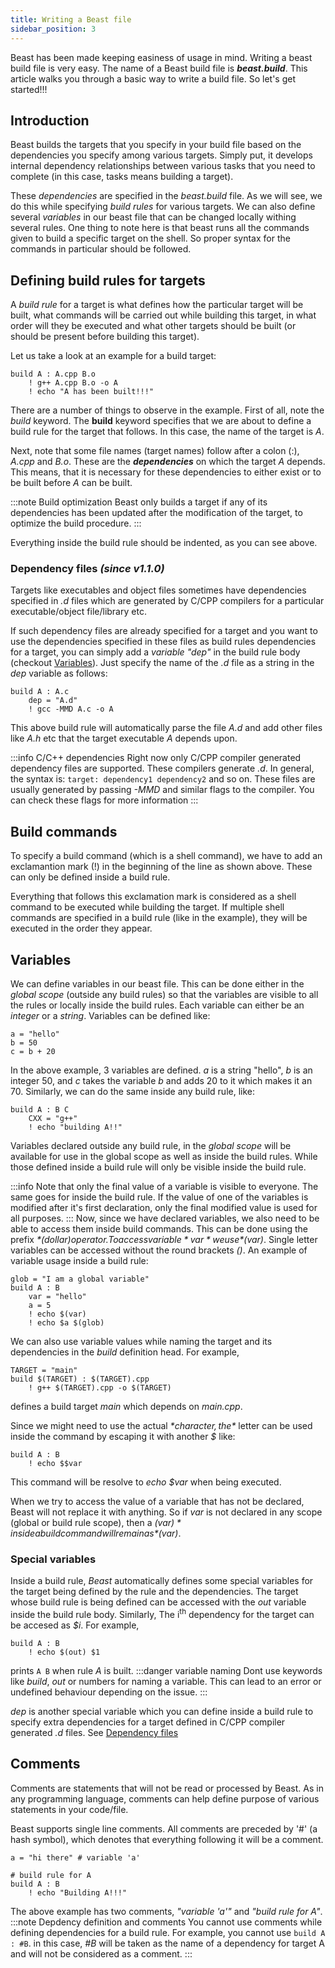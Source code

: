 ```yaml
---
title: Writing a Beast file
sidebar_position: 3
---
```

<!-- # Writing a Beast file -->

Beast has been made keeping easiness of usage in mind. Writing a beast build file is very easy. The name of a Beast build file is ***beast.build***.
This article walks you through a basic way to write a build file. So let's get started!!!

## Introduction
Beast builds the targets that you specify in your build file based on the dependencies you specify among various targets. Simply put, it develops internal dependency relationships between various tasks that you need to complete (in this case, tasks means building a target).

These *dependencies* are specified in the *beast.build* file. As we will see, we do this while specifying *build rules* for various targets. We can also define several *variables* in our beast file that can be changed locally withing several rules. One thing to note here is that beast runs all the commands given to build a specific target on the shell. So proper syntax for the commands in particular should be followed.

## Defining build rules for targets
A *build rule* for a target is what defines how the particular target will be built, what commands will be carried out while building this target, in what order will they be executed and what other targets should be built (or should be present before building this target).

Let us take a look at an example for a build target:
```
build A : A.cpp B.o
	! g++ A.cpp B.o -o A
	! echo "A has been built!!!"
```
There are a number of things to observe in the example. First of all, note the *build* keyword. The **build** keyword specifies that we are about to define a build rule for the target that follows. In this case, the name of the target is *A*.

Next, note that some file names (target names) follow after a colon (:), *A.cpp* and *B.o*. These are the ***dependencies*** on which the target *A* depends. This means, that it is necessary for these dependencies to either exist or to be built before *A* can be built. 

:::note Build optimization
Beast only builds a target if any of its dependencies has been updated after the modification of the target, to optimize the build procedure.
:::

Everything inside the build rule should be indented, as you can see above. 

### Dependency files *(since v1.1.0)*
Targets like executables and object files sometimes have dependencies specified in *.d* files which are generated by C/CPP compilers for a particular executable/object file/library etc.

If such dependency files are already specified for a target and you want to use the dependencies specified in these files as build rules dependencies for a target, you can simply add a *variable* *"dep"* in the build rule body (checkout [Variables](#variables)). Just specify the name of the *.d* file as a string in the *dep* variable as follows:
```
build A : A.c
	dep = "A.d"
	! gcc -MMD A.c -o A
```
This above build rule will automatically parse the file *A.d* and add other files like *A.h* etc that the target executable *A* depends upon.

:::info C/C++ dependencies
Right now only C/CPP compiler generated dependency files are supported. These compilers generate *.d*. In general, the syntax is: `target: dependency1 dependency2` and so on. These files are usually generated by passing *-MMD* and similar flags to the compiler. You can check these flags for more information
:::

## Build commands
To specify a build command (which is a shell command), we have to add an exclamantion mark (!) in the beginning of the line as shown above. These can only be defined inside a build rule. 

Everything that follows this exclamation mark is considered as a shell command to be executed while building the target. If multiple shell commands are specified in a build rule (like in the example), they will be executed in the order they appear.

## Variables
We can define variables in our beast file. This can be done either in the *global scope* (outside any build rules) so that the variables are visible to all the rules or locally inside the build rules. Each variable can either be an *integer* or a *string*. Variables can be defined like:
```
a = "hello"
b = 50
c = b + 20
```
In the above example, 3 variables are defined. *a* is a string "hello", *b* is an integer 50, and *c* takes the variable *b* and adds 20 to it which makes it an 70.
Similarly, we can do the same inside any build rule, like:
```
build A : B C
	CXX = "g++"
	! echo "building A!!"
```
Variables declared outside any build rule, in the *global scope* will be available for use in the global scope as well as inside the build rules. While those defined inside a build rule will only be visible inside the build rule.

:::info
Note that only the final value of a variable is visible to everyone. The same goes for inside the build rule. If the value of one of the variables is modified after it's first declaration, only the final modified value is used for all purposes.
:::
Now, since we have declared variables, we also need to be able to access them inside build commands. This can be done using the prefix *$* (dollar) operator. To access variable *var* we use *$(var)*. Single letter variables can be accessed without the round brackets *()*. An example of variable usage inside a build rule:
```
glob = "I am a global variable"
build A : B
	var = "hello"
	a = 5
	! echo $(var)
	! echo $a $(glob)
```
We can also use variable values while naming the target and its dependencies in the *build* definition head. For example,
```
TARGET = "main"
build $(TARGET) : $(TARGET).cpp
	! g++ $(TARGET).cpp -o $(TARGET)
```
defines a build target *main* which depends on *main.cpp*.

Since we might need to use the actual *$* character, the *$* letter can be used inside the command by escaping it with another *$* like:
```
build A : B
	! echo $$var
```
This command will be resolve to *echo $var* when being executed.

When we try to access the value of a variable that has not be declared, Beast will not replace it with anything. So if *var* is not declared in any scope (global or build rule scope), then a *$(var)* inside a build command will remain as *$(var)*.

### Special variables

Inside a build rule, *Beast* automatically defines some special variables for the target being defined by the rule and the dependencies. The target whose build rule is being defined can be accessed with the *out* variable inside the build rule body. Similarly, The i<sup>th</sup> dependency for the target can be accesed as *$i*.
For example,
```
build A : B
	! echo $(out) $1
```
prints `A B` when rule *A* is built.
:::danger variable naming
Dont use keywords like *build*, *out* or numbers for naming a variable. This can lead to an error or undefined behaviour depending on the issue.
:::

*dep* is another special variable which you can define inside a build rule to specify extra dependencies for a target defined in C/CPP compiler generated *.d* files. See [Dependency files](#dependency-files-since-v110)

## Comments
Comments are statements that will not be read or processed by Beast. As in any programming language, comments can help define purpose of various statements in your code/file.

Beast supports single line comments. All comments are preceded by '\#' (a hash symbol), which denotes that everything following it will be a comment.

```
a = "hi there" # variable 'a'

# build rule for A
build A : B
	! echo "Building A!!!"
```
The above example has two comments, *"variable 'a'"* and *"build rule for A"*.
:::note Depdency definition and comments
You cannot use comments while defining dependencies for a build rule. For example, you cannot use `build A : #B`. in this case, *#B* will be taken as the name of a dependency for target A and will not be considered as a comment.
:::